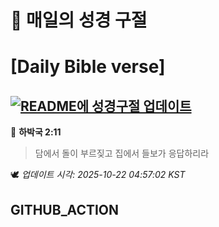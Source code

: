 # 🙏 매일의 성경 구절
# [Daily Bible verse]
## [![README에 성경구절 업데이트](https://github.com/DONGSUKA/first_test/actions/workflows/update-readme-bible.yml/badge.svg)](https://github.com/DONGSUKA/first_test/actions/workflows/update-readme-bible.yml)
<!-- START_BIBLE_VERSE -->
📖 **하박국 2:11**
> 담에서 돌이 부르짖고 집에서 들보가 응답하리라

🕊️ _업데이트 시각: 2025-10-22 04:57:02 KST_
  <!-- END_BIBLE_VERSE -->
## GITHUB_ACTION
